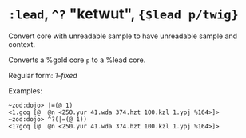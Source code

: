 # `:lead`, `^?` "ketwut", `{$lead p/twig}`

Convert core with unreadable sample to have unreadable sample and context.

Converts a %gold core `p` to a %lead core.

Regular form: *1-fixed*


Examples:

    ~zod:dojo> |=(@ 1)
    <1.gcq [@  @n <250.yur 41.wda 374.hzt 100.kzl 1.ypj %164>]>
    ~zod:dojo> ^?(|=(@ 1))
    <1?gcq [@  @n <250.yur 41.wda 374.hzt 100.kzl 1.ypj %164>]>

